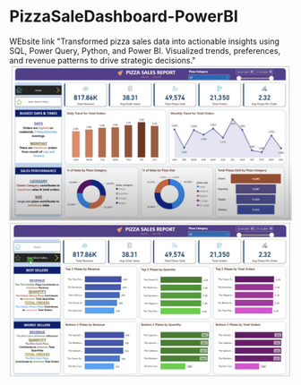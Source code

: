 # PizzaSaleDashboard-PowerBI
WEbsite link [](https://akashvishwakarmajoyboy.on.drv.tw/PizzaDashboardPowerBI.com/)
"Transformed pizza sales data into actionable insights using SQL, Power Query, Python, and Power BI. Visualized trends, preferences, and revenue patterns to drive strategic decisions."
![Analytics Dashboard](https://github.com/joyboy5477/PizzaSaleDashboard-PowerBI/blob/main/images/Home.png)
![page 2](https://github.com/joyboy5477/PizzaSaleDashboard-PowerBI/blob/main/images/page2.png)

